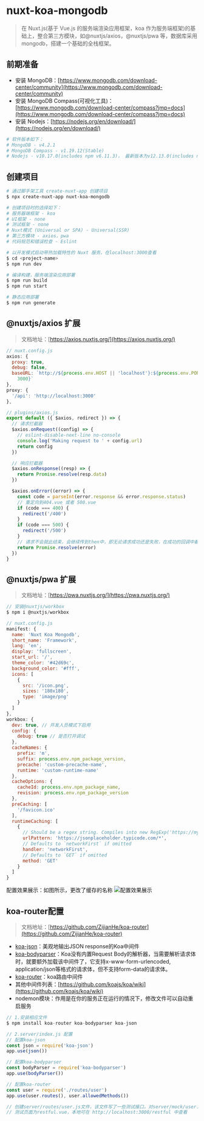 # nuxt-koa-mongodb

> 在 Nuxt.js(基于 Vue.js 的服务端渲染应用框架，koa 作为服务端框架)的基础上，整合第三方模块，如@nuxtjs/axios，@nuxtjs/pwa 等，数据库采用 mongodb，搭建一个基础的全栈框架。

## 前期准备

- 安装 MongoDB：[https://www.mongodb.com/download-center/community](https://www.mongodb.com/download-center/community)
- 安装 MongoDB Compass(可视化工具)：[https://www.mongodb.com/download-center/compass?jmp=docs](https://www.mongodb.com/download-center/compass?jmp=docs)
- 安装 Nodejs：[https://nodejs.org/en/download/](https://nodejs.org/en/download/)

```bash
# 软件版本如下：
# MongoDB - v4.2.1
# MongoDB Compass - v1.19.12(Stable)
# Nodejs - v10.17.0(includes npm v6.11.3)， 最新版本为v12.13.0(includes npm v6.12.0)
```

## 创建项目

```bash
# 通过脚手架工具 create-nuxt-app 创建项目
$ npx create-nuxt-app nuxt-koa-mongodb

# 创建项目时的选择如下：
# 服务器端框架 - koa
# UI框架 - none
# 测试框架 - none
# Nuxt模式 (Universal or SPA) - Universal(SSR)
# 第三方模块 - axios，pwa
# 代码规范和错误检查 - Eslint

# 以开发模式启动带热加载特性的 Nuxt 服务，在localhost:3000查看
$ cd <project-name>
$ npm run dev

# 编译构建，服务端渲染应用部署
$ npm run build
$ npm run start

# 静态应用部署
$ npm run generate
```

## @nuxtjs/axios 扩展

> 文档地址：[https://axios.nuxtjs.org/](https://axios.nuxtjs.org/)

```js
// nuxt.config.js
axios: {
  proxy: true,
  debug: false,
  baseURL: `http://${process.env.HOST || 'localhost'}:${process.env.PORT ||
    3000}`
},
proxy: {
  '/api': 'http://localhost:3000'
},

// plugins/axios.js
export default ({ $axios, redirect }) => {
  // 请求拦截器
  $axios.onRequest((config) => {
    // eslint-disable-next-line no-console
    console.log('Making request to ' + config.url)
    return config
  })

  // 响应拦截器
  $axios.onResponse((resp) => {
    return Promise.resolve(resp.data)
  })

  $axios.onError((error) => {
    const code = parseInt(error.response && error.response.status)
    // 重定向到404.vue 或者 500.vue
    if (code === 400) {
      redirect('/400')
    }
    if (code === 500) {
      redirect('/500')
    }
    // 请求不会就此结束，会继续传到then中，即无论请求成功还是失败，在成功的回调中都能收到通知
    return Promise.resolve(error)
  })
}
```

## @nuxtjs/pwa 扩展

> 文档地址：[https://pwa.nuxtjs.org/](https://pwa.nuxtjs.org/)

```js
// 安装@nuxtjs/workbox
$ npm i @nuxtjs/workbox

// nuxt.config.js
manifest: {
  name: 'Nuxt Koa Mongodb',
  short_name: 'Framework',
  lang: 'en',
  display: 'fullscreen',
  start_url: '/',
  theme_color: '#42d69c',
  background_color: '#fff',
  icons: [
    {
      src: '/icon.png',
      sizes: '180x180',
      type: 'image/png'
    }
  ]
},
workbox: {
  dev: true, // 开发人员模式下启用
  config: {
    debug: true // 是否打开调试
  },
  cacheNames: {
    prefix: 'm',
    suffix: process.env.npm_package_version,
    precache: 'custom-precache-name',
    runtime: 'custom-runtime-name'
  },
  cacheOptions: {
    cacheId: process.env.npm_package_name,
    revision: process.env.npm_package_version
  },
  preCaching: [
    '/favicon.ico'
  ],
  runtimeCaching: [
    {
      // Should be a regex string. Compiles into new RegExp('https://my-cdn.com/.*')
      urlPattern: 'https://jsonplaceholder.typicode.com/*',
      // Defaults to `networkFirst` if omitted
      handler: 'networkFirst',
      // Defaults to `GET` if omitted
      method: 'GET'
    }
  ]
}
```

配置效果展示：如图所示，更改了缓存的名称
![配置效果展示](https://github.com/zptime/resources/blob/master/images/nuxt-pwa-cache.png)

## koa-router配置

> 文档地址：[https://github.com/ZijianHe/koa-router](https://github.com/ZijianHe/koa-router)

- [koa-json](https://github.com/koajs/json)：美观地输出JSON response的Koa中间件
- [koa-bodyparser](https://github.com/koajs/bodyparser)：Koa没有内置Request Body的解析器，当需要解析请求体时，就要额外加载该中间件了，它支持x-www-form-urlencoded, application/json等格式的请求体，但不支持form-data的请求体。
- [koa-router](https://github.com/ZijianHe/koa-router)：koa路由中间件
- 其他中间件列表：[https://github.com/koajs/koa/wiki](https://github.com/koajs/koa/wiki)
- nodemon模块：作用是在你的服务正在运行的情况下，修改文件可以自动重启服务

```js
// 1.安装相应文件
$ npm install koa-router koa-bodyparser koa-json

// 2.server/index.js 配置
// 配置koa-json
const json = require('koa-json')
app.use(json())

// 配置koa-bodyparser
const bodyParser = require('koa-bodyparser')
app.use(bodyParser())

// 配置koa-router
const user = require('./routes/user')
app.use(user.routes(), user.allowedMethods())

// 创建server/routes/user.js文件，该文件写了一些测试接口，对server/mock/user.json中的测试数据进行增删查改等操作。
// 测试页面为restful.vue，本地可在 http://localhost:3000/restful 中查看

```
